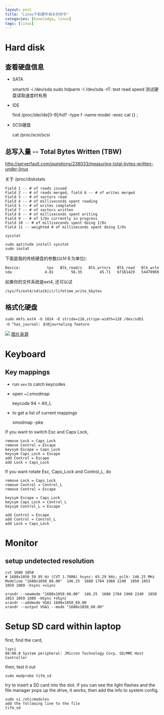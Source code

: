 ```yaml
---
layout: post
title: "Linux下和硬件相关的命令"
categories: [knowledge, linux]
tags: [linux]
---
```


Hard disk
============
查看硬盘信息
-------------
* SATA

    smartctl -i /dev/sda
    sudo hdparm -I /dev/sda 
        -tT: test read speed 测试硬盘读取速度时有用

* IDE

    find /proc/ide/ide[0-9]/hd? -type f -name model -exec cat {} \;

* SCSI硬盘

    cat /proc/scsi/scsi

总写入量 -- Total Bytes Written (TBW)
-------------------------------------------
http://serverfault.com/questions/238033/measuring-total-bytes-written-under-linux

关于 /proc/diskstats

    Field 1 -- # of reads issued
    Field 2 -- # of reads merged, field 6 -- # of writes merged
    Field 3 -- # of sectors read
    Field 4 -- # of milliseconds spent reading
    Field 5 -- # of writes completed
    Field 7 -- # of sectors written
    Field 8 -- # of milliseconds spent writing
    Field 9 -- # of I/Os currently in progress
    Field 10 -- # of milliseconds spent doing I/Os
    Field 11 -- weighted # of milliseconds spent doing I/Os


`sysstat`

    sudo aptitude install sysstat
    sudo iostat

下面是我的传统硬盘的参数(以ＭＢ为单位):


    Device:            tps   Blk_read/s   Blk_wrtn/s   Blk_read   Blk_wrtn
    sda               4.81        56.35        45.71   67161429   54478969

如果你的文件系统是ext4, 还可以试

    /sys/fs/ext4/sd(a|b|c)/lifetime_write_kbytes


格式化硬盘
------------
    sudo mkfs.ext4 -b 1024 -E stride=128,stripe-width=128 /dev/sdb1
    -O ^has_journal: 关闭journaling feature

![](http://www.codecomics.com/images/comics/harddrive_en.jpg)
[图片来源](http://www.codecomics.com/images/comics/harddrive_en.jpg)

Keyboard
============
Key mappings
-----------------
 * run `xev` to catch keycodes
 * open ~/.xmodmap

    keycode 94 = Alt_L
 
 * to get a list of current mappings

    xmodmap -pke

If you want to switch Esc and Caps Lock, 

    remove Lock = Caps_Lock
    remove Control = Escape 
    keysym Escape = Caps_Lock
    keysym Caps_Lock = Escape
    add Control = Escape 
    add Lock = Caps_Lock

If you want rotate Esc, Caps_Lock and Control_L, do

    remove Lock = Caps_Lock
    remove Control = Control_L
    remove Control = Escape

    keysym Escape = Caps_Lock
    keysym Caps_Lock = Control_L
    keysym Control_L = Escape

    add Control = Escape
    add Control = Control_L
    add Lock = Caps_Lock


Monitor
==========
setup undetected resolution
---------------------------------
    cvt 1680 1050
    # 1680x1050 59.95 Hz (CVT 1.76MA) hsync: 65.29 kHz; pclk: 146.25 MHz
    Modeline "1680x1050_60.00"  146.25  1680 1784 1960 2240  1050 1053 1059 1089 -hsync +vsync

    xrandr --newmode "1680x1050_60.00"  146.25  1680 1784 1960 2240  1050 1053 1059 1089 -HSync +VSync
    xrandr --addmode VGA1 1680x1050_60.00
    xrandr --output VGA1 --mode "1680x1050_60.00"

Setup SD card within laptop
=============================
first, find the card, 

    lspci
    08:00.0 System peripheral: JMicron Technology Corp. SD/MMC Host Controller

then, test it out

    sudo modprobe tifm_sd
    
try to insert a SD card into the slot. If you can see the light flashes and the
file manager pops up the drive, it works, then add the info to system config.

    sudo vi /etc/modules
    add the following line to the file
    tifm_sd    

